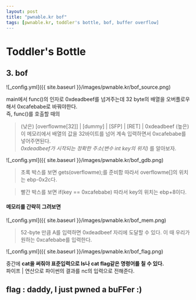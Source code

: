 ```yaml
---
layout: post
title: "pwnable.kr bof"
tags: [pwnable.kr, toddler's bottle, bof, buffer overflow]
---
```


# Toddler's Bottle 
## 3. bof

![_config.yml]({{ site.baseurl }}/images/pwnable.kr/bof_source.png)

main에서 func()의 인자로 0xdeadbeef를 넘겨주는데 32 byte의 배열을 오버플로우 해서 0xcafebabe로 바꿔야한다.  
즉, func()를 호출할 때의  
> (낮은) [overflowme[32]] | [dummy] | [SFP] | [RET] | 0xdeadbeef (높은)  
이 메모리에서 배열의 값을 32바이트를 넘어 계속 입력하면서 0xcafebabe를 넣어주면된다.  
_0xdeadbeef가 시작되는 정확한 주소(변수 int key의 위치)_ 를 알아보자.  

![_config.yml]({{ site.baseurl }}/images/pwnable.kr/bof_gdb.png)  

> 초록 박스를 보면 
gets(overflowme);를 준비함 따라서 overflowme[]의 위치는 ebp-0x2c다.

> 빨간 박스를 보면 
if(key == 0xcafebabe) 따라서 key의 위치는 ebp+8이다.

#### 메모리를 간략히 그려보면  

![_config.yml]({{ site.baseurl }}/images/pwnable.kr/bof_mem.png)  
> 52-byte 만큼 A를 입력하면 0xdeadbeef 자리에 도달할 수 있다. 이 때 우리가 원하는 0xcafebabe를 입력한다. 

![_config.yml]({{ site.baseurl }}/images/pwnable.kr/bof_flag.png)  

중간에 **cat을 써줘야 표준입력으로 ls나 cat flag같은 명령어를 칠 수 있다.**  
파이프 | 연산으로 파이썬의 결과를 nc의 입력으로 전해준다.  

## flag : daddy, I just pwned a buFFer :)  
